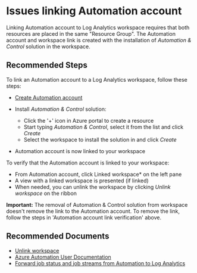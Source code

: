 
<properties
pageTitle="Issues linking Automation account"
description="Issues linking Automation account"
service="microsoft.operationalinsights"
resource="workspaces"
articleId="a89bf446-83cb-4993-a918-7dbd139cf6d8"
symptomID=""
infoBubbleText=""
authors="yossiy"
ms.author="yossiy"
displayorder="9"
selfHelpType="Generic"
supportTopicIds="32612473"
resourceTags=""
productPesIds="15725"
cloudEnvironments="Public, Fairfax, usnat, ussec"
ownershipId="AzureMonitoring_LogAnalytics"
/>

# Issues linking Automation account
Linking Automation account to Log Analytics workspace requires that both resources are placed in the same "Resource Group". The Automation account and workspace link is created with the installation of *Automation & Control* solution in the workspace.

## **Recommended Steps**

To link an Automation account to a Log Analytics workspace, follow these steps:

* [Create Automation account](https://docs.microsoft.com/azure/automation/automation-quickstart-create-account)
* Install *Automation & Control* solution:

    * Click the '+' icon in Azure portal to create a resource
    * Start typing *Automation & Control*, select it from the list and click *Create*
    * Select the workspace to install the solution in and click *Create*<br>

* Automation account is now linked to your workspace

To verify that the Automation account is linked to your workspace:

* From Automation account, click Linked workspace* on the left pane
* A view with a linked workspace is presented (if linked)
* When needed, you can unlink the workspace by clicking *Unlink workspace* on the ribbon<br>

**Important:** The removal of Automation & Control solution from workspace doesn't remove the link to the Automation account. To remove the link, follow the steps in 'Automation account link verification' above.

## **Recommended Documents**

* [Unlink workspace](https://docs.microsoft.com/azure/automation/automation-onboard-solutions-from-browse#unlink-workspace)
* [Azure Automation User Documentation](https://docs.microsoft.com/azure/automation/)
* [Forward job status and job streams from Automation to Log Analytics](https://docs.microsoft.com/azure/automation/automation-manage-send-joblogs-log-analytics)
